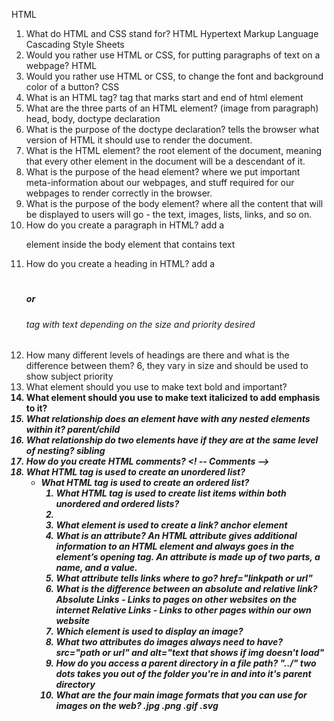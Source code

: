 HTML
1. What do HTML and CSS stand for?
    HTML Hypertext Markup Language
    Cascading Style Sheets
2. Would you rather use HTML or CSS, for putting paragraphs of text on a webpage?
    HTML
3. Would you rather use HTML or CSS, to change the font and background color of a button?
    CSS
4. What is an HTML tag?
    tag that marks start and end of html element
5. What are the three parts of an HTML element? (image from paragraph)
    head, body, doctype declaration
6. What is the purpose of the doctype declaration?
    tells the browser what version of HTML it should use to render the document.
7. What is the HTML element?
    the root element of the document, meaning that every other element in the document will be a descendant of it.
8. What is the purpose of the head element?
    where we put important meta-information about our webpages, and stuff required for our webpages to render correctly in the browser.
9. What is the purpose of the body element?
    where all the content that will be displayed to users will go - the text, images, lists, links, and so on.
10. How do you create a paragraph in HTML?
    add a <p> element inside the body element that contains text
11. How do you create a heading in HTML?
    add a <h1> <h2> <h3> <h4> <h5> or <h6> tag with text depending on the size and priority desired
12. How many different levels of headings are there and what is the difference between
them?
    6, they vary in size and should be used to show subject priority
13. What element should you use to make text bold and important?
    <strong>
14. What element should you use to make text italicized to add emphasis to it?
    <em>
15. What relationship does an element have with any nested elements within it?
    parent/child
16. What relationship do two elements have if they are at the same level of nesting?
    sibling
17. How do you create HTML comments?
    <! -- Comments -->
18. What HTML tag is used to create an unordered list?
    <ul>
19. What HTML tag is used to create an ordered list?
    <ol>
20. What HTML tag is used to create list items within both unordered and ordered lists?
    <li>
21. What element is used to create a link?
    <a> anchor element
22. What is an attribute?
    An HTML attribute gives additional information to an HTML element and always goes in the element’s opening tag. An attribute is made up of two parts, a name, and a value.
23. What attribute tells links where to go?
    href="linkpath or url"
24. What is the difference between an absolute and relative link?
    Absolute Links - Links to pages on other websites on the internet
    Relative Links - Links to other pages within our own website
25. Which element is used to display an image?
    <img />
26. What two attributes do images always need to have?
    src="path or url" and alt="text that shows if img doesn't load"
27. How do you access a parent directory in a file path?
    "../" two dots takes you out of the folder you're in and into it's parent directory
28. What are the four main image formats that you can use for images on the web?
    .jpg .png .gif .svg
